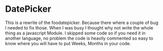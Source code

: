 <h1>DatePicker</h1>

This is a rewrite of the foodatepicker. Because there where a couple of bug I needed to fix those. When I was busy I thought why not write the whole thing as a javascript Module. I skipped some code so if you need it in another language, no problem the code is heavily commented so easy to know where you will have to put Weeks, Months in your code.
